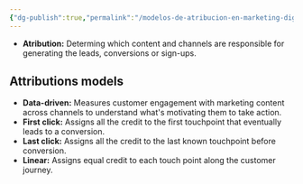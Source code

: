 ```yaml
---
{"dg-publish":true,"permalink":"/modelos-de-atribucion-en-marketing-digital/","created":"2024-03-18T00:27:25.523+01:00","updated":"2024-03-18T00:34:36.000+01:00"}
---
```


- **Atribution:** Determing which content and channels are responsible for generating the leads, conversions or sign-ups.
## Attributions models
- **Data-driven:** Measures customer engagement with marketing content across channels to understand what's motivating them to take action.
- **First click:** Assigns all the credit to the first touchpoint that eventually leads to a conversion.
- **Last click:** Assigns all the credit to the last known touchpoint before conversion.
- **Linear:** Assigns equal credit to each touch point along the customer journey.